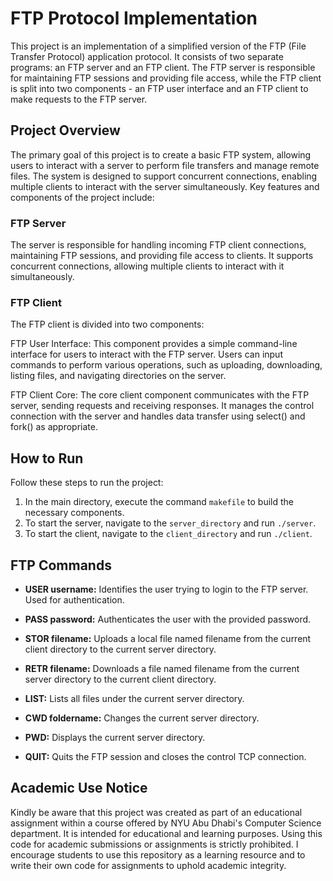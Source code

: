# FTP Protocol Implementation

This project is an implementation of a simplified version of the FTP (File Transfer Protocol) application protocol. It consists of two separate programs: an FTP server and an FTP client. The FTP server is responsible for maintaining FTP sessions and providing file access, while the FTP client is split into two components - an FTP user interface and an FTP client to make requests to the FTP server.

## Project Overview

The primary goal of this project is to create a basic FTP system, allowing users to interact with a server to perform file transfers and manage remote files. The system is designed to support concurrent connections, enabling multiple clients to interact with the server simultaneously. Key features and components of the project include:

### FTP Server
The server is responsible for handling incoming FTP client connections, maintaining FTP sessions, and providing file access to clients. It supports concurrent connections, allowing multiple clients to interact with it simultaneously.

### FTP Client
The FTP client is divided into two components:

FTP User Interface: This component provides a simple command-line interface for users to interact with the FTP server. Users can input commands to perform various operations, such as uploading, downloading, listing files, and navigating directories on the server.

FTP Client Core: The core client component communicates with the FTP server, sending requests and receiving responses. It manages the control connection with the server and handles data transfer using select() and fork() as appropriate.

## How to Run

Follow these steps to run the project:

1. In the main directory, execute the command `makefile` to build the necessary components.
2. To start the server, navigate to the `server_directory` and run `./server`.
3. To start the client, navigate to the `client_directory` and run `./client`.

## FTP Commands

- **USER username:** Identifies the user trying to login to the FTP server. Used for authentication.

- **PASS password:** Authenticates the user with the provided password.

- **STOR filename:** Uploads a local file named filename from the current client directory to the current server directory.

- **RETR filename:** Downloads a file named filename from the current server directory to the current client directory.

- **LIST:** Lists all files under the current server directory.

- **CWD foldername:** Changes the current server directory.

- **PWD:** Displays the current server directory.

- **QUIT:** Quits the FTP session and closes the control TCP connection.

## Academic Use Notice

Kindly be aware that this project was created as part of an educational assignment within a course offered by NYU Abu Dhabi's Computer Science department. It is intended for educational and learning purposes. Using this code for academic submissions or assignments is strictly prohibited. I encourage students to use this repository as a learning resource and to write their own code for assignments to uphold academic integrity.